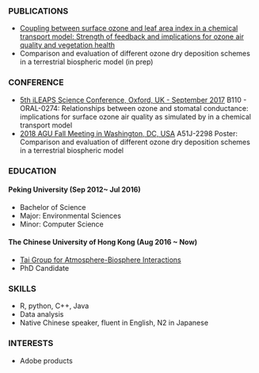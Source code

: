 
### PUBLICATIONS
* [Coupling between surface ozone and leaf area index in a chemical transport model: Strength of feedback and implications for ozone air quality and vegetation health](https://www.researchgate.net/publication/328106061_Coupling_between_surface_ozone_and_leaf_area_index_in_a_chemical_transport_model_Strength_of_feedback_and_implications_for_ozone_air_quality_and_vegetation_health/citations?latestCitations=PB%3A336901546)
* Comparison and evaluation of different ozone dry deposition schemes in a terrestrial biospheric model (in prep)

### CONFERENCE
* [5th iLEAPS Science Conference, Oxford, UK - September 2017](https://ileaps.org/content/5th-ileaps-science-conference-oxford-uk-september-2017)
B110 - ORAL-0274: Relationships between ozone and stomatal conductance: implications for surface ozone air quality as simulated by in a chemical transport model
* [2018 AGU Fall Meeting in Washington, DC, USA](https://www.agu.org/Fall-Meeting)
A51J-2298 Poster: Comparison and evaluation of different ozone dry deposition schemes in a terrestrial biospheric model
### EDUCATION
#### **Peking University**  (Sep 2012~ Jul 2016)              
* Bachelor of Science
* Major: Environmental Sciences
* Minor: Computer Science

#### **The Chinese University of Hong Kong**  (Aug 2016 ~ Now)
* [Tai Group for Atmosphere-Biosphere Interactions](http://www.cuhk.edu.hk/sci/essc/tgabi/)
* PhD Candidate

### SKILLS
* R, python, C++, Java
* Data analysis
* Native Chinese speaker, fluent in English, N2 in Japanese

### INTERESTS
* Adobe products
